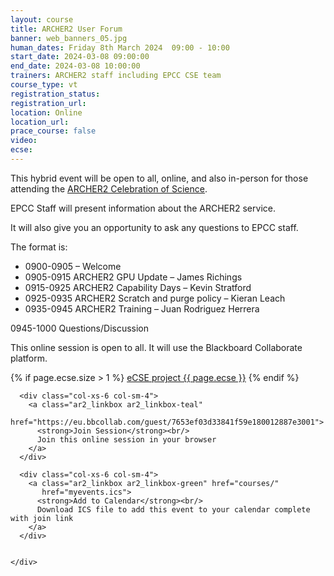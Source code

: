 ```yaml
---
layout: course
title: ARCHER2 User Forum
banner: web_banners_05.jpg
human_dates: Friday 8th March 2024  09:00 - 10:00 
start_date: 2024-03-08 09:00:00
end_date: 2024-03-08 10:00:00
trainers: ARCHER2 staff including EPCC CSE team 
course_type: vt
registration_status:
registration_url:
location: Online
location_url:
prace_course: false
video: 
ecse:
---
```


This hybrid event will be open to all, online, and also in-person for those attending the [ARCHER2 Celebration of Science](https://www.archer2.ac.uk/community/events/celebration-of-science-2024).

EPCC Staff will present information about the ARCHER2 service. 

It will also give you an opportunity to ask any questions to EPCC staff.


The format is: 
- 0900-0905 – Welcome 
- 0905-0915 ARCHER2 GPU Update – James Richings
- 0915-0925 ARCHER2 Capability Days – Kevin Stratford
- 0925-0935 ARCHER2 Scratch and purge policy – Kieran Leach  
- 0935-0945 ARCHER2 Training – Juan Rodriguez Herrera
 
0945-1000 Questions/Discussion 

This online session is open to all. It will use the Blackboard Collaborate platform.

{% if page.ecse.size > 1 %}
<a href="{{ site.baseurl }}/ecse/reports/{{ page.ecse }}">eCSE project {{ page.ecse }}</a>
{% endif %}

<section id="service">


  <div class="row ">	

      <div class="col-xs-6 col-sm-4">
        <a class="ar2_linkbox ar2_linkbox-teal" 
          href="https://eu.bbcollab.com/guest/7653ef03d33841f59e180012887e3001">
          <strong>Join Session</strong><br/>
          Join this online session in your browser
        </a>
      </div>

      <div class="col-xs-6 col-sm-4">
        <a class="ar2_linkbox ar2_linkbox-green" href="courses/"
           href="myevents.ics">
          <strong>Add to Calendar</strong><br/>
          Download ICS file to add this event to your calendar complete with join link
        </a>
      </div>

											
    </div>



<!--

<h2><a name="video">Video</a></h2>

<div>

<iframe title="Video"  width="560" height="315" src="https://www.youtube.com/embed/Q5d6MkhdXWA" frameborder="0" allow="accelerometer; autoplay; encrypted-media; gyroscope; picture-in-picture" allowfullscreen></iframe>

</div>

-->


<!--
<section id="service">

    <div class="row ">	


      <div class="col-xs-6 col-sm-4">
        <a class="ar2_linkbox ar2_linkbox-green" href="courses/"
           href="xxxx.pdf">
          <strong>Andy's Slides</strong><br/>
          Download pdf of the presentation.
        </a>
      </div>




      <div class="col-xs-6 col-sm-4">
        <a class="ar2_linkbox ar2_linkbox-teal" href="courses/"
           href="xxxx.pdf">
          <strong>HPE's Slides</strong><br/>
          Download pdf of the presentation.
        </a>
      </div>
										
    </div>

</section>

-->